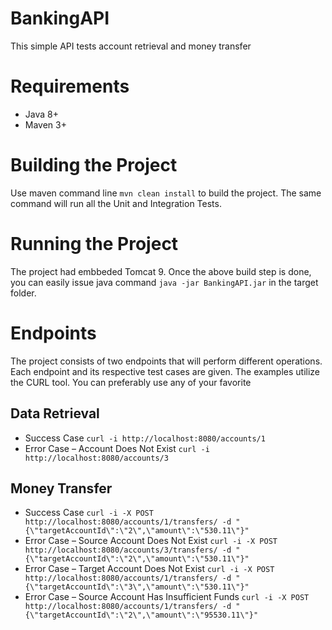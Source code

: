 # BankingAPI
This simple API tests account retrieval and money transfer

# Requirements
- Java 8+
- Maven 3+

# Building the Project
Use maven command line `mvn clean install` to build the project. The same command will run all the Unit and Integration Tests.

# Running the Project
The project had embbeded Tomcat 9. Once the above build step is done, you can easily issue java command `java -jar BankingAPI.jar` in the target folder.

# Endpoints
The project consists of two endpoints that will perform different operations. Each endpoint and its respective test cases are given.
The examples utilize the CURL tool. You can preferably use any of your favorite 

## Data Retrieval
- Success Case `curl -i http://localhost:8080/accounts/1`
- Error Case – Account Does Not Exist `curl -i http://localhost:8080/accounts/3`

## Money Transfer
- Success Case `curl -i -X POST http://localhost:8080/accounts/1/transfers/ -d "{\"targetAccountId\":\"2\",\"amount\":\"530.11\"}"`
- Error Case – Source Account Does Not Exist `curl -i -X POST http://localhost:8080/accounts/3/transfers/ -d "{\"targetAccountId\":\"2\",\"amount\":\"530.11\"}"`
- Error Case – Target Account Does Not Exist `curl -i -X POST http://localhost:8080/accounts/1/transfers/ -d "{\"targetAccountId\":\"3\",\"amount\":\"530.11\"}"`
- Error Case – Source Account Has Insufficient Funds `curl -i -X POST http://localhost:8080/accounts/1/transfers/ -d "{\"targetAccountId\":\"2\",\"amount\":\"95530.11\"}"`
